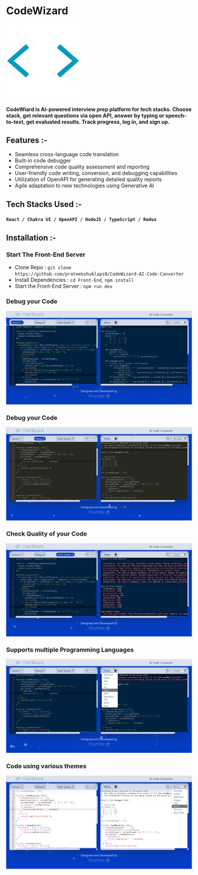 # CodeWizard

![](./Images/Logo.webp)

#### CodeWiard is AI-powered interview prep platform for tech stacks. Choose stack, get relevant questions via open API, answer by typing or speech-to-text, get evaluated results. Track progress, log in, and sign up.

## Features :-

- Seamless cross-language code translation
- Built-in code debugger
- Comprehensive code quality assessment and reporting
- User-friendly code writing, conversion, and debugging capabilities
- Utilization of OpenAPI for generating detailed quality reports
- Agile adaptation to new technologies using Generative AI

## Tech Stacks Used :-

#### `React / Chakra UI / OpenAPI / NodeJS / TypeScript / Redux`

## Installation :-

### Start The Front-End Server

- Clone Repo : `git clone https://github.com/prateekshuklaps0/CodeWizard-AI-Code-Converter`
- Install Dependencies : `cd Front-End`, `npm install`
- Start the Front-End Server : `npm run dev`

### Debug your Code
![Convert your Code](./Images/Converting.png)
### Debug your Code
![Debug your Code](./Images/Debuging.png)
### Check Quality of your Code
![Check Quality of your Code](./Images/Checking_Quality.png)
### Supports multiple Programming Languages
![Supports multiple Programming Languages](./Images/Languages.png)
### Code using various themes
![Code using various themes](./Images/Themes.png)
